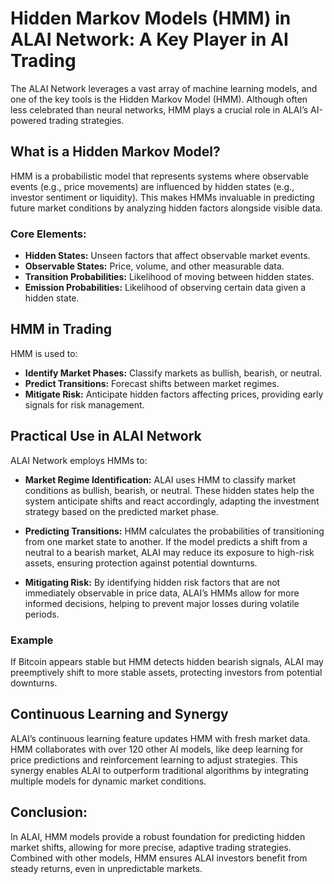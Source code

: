 
# Hidden Markov Models (HMM) in ALAI Network: A Key Player in AI Trading

The ALAI Network leverages a vast array of machine learning models, and one of the key tools is the Hidden Markov Model (HMM). Although often less celebrated than neural networks, HMM plays a crucial role in ALAI’s AI-powered trading strategies.

## What is a Hidden Markov Model?

HMM is a probabilistic model that represents systems where observable events (e.g., price movements) are influenced by hidden states (e.g., investor sentiment or liquidity). This makes HMMs invaluable in predicting future market conditions by analyzing hidden factors alongside visible data.

### Core Elements:
- **Hidden States:** Unseen factors that affect observable market events.
- **Observable States:** Price, volume, and other measurable data.
- **Transition Probabilities:** Likelihood of moving between hidden states.
- **Emission Probabilities:** Likelihood of observing certain data given a hidden state.

## HMM in Trading

HMM is used to:
- **Identify Market Phases:** Classify markets as bullish, bearish, or neutral.
- **Predict Transitions:** Forecast shifts between market regimes.
- **Mitigate Risk:** Anticipate hidden factors affecting prices, providing early signals for risk management.

## Practical Use in ALAI Network

ALAI Network employs HMMs to:

- **Market Regime Identification:** ALAI uses HMM to classify market conditions as bullish, bearish, or neutral. These hidden states help the system anticipate shifts and react accordingly, adapting the investment strategy based on the predicted market phase.
  
- **Predicting Transitions:** HMM calculates the probabilities of transitioning from one market state to another. If the model predicts a shift from a neutral to a bearish market, ALAI may reduce its exposure to high-risk assets, ensuring protection against potential downturns.

- **Mitigating Risk:** By identifying hidden risk factors that are not immediately observable in price data, ALAI’s HMMs allow for more informed decisions, helping to prevent major losses during volatile periods.

### Example

If Bitcoin appears stable but HMM detects hidden bearish signals, ALAI may preemptively shift to more stable assets, protecting investors from potential downturns.

## Continuous Learning and Synergy

ALAI’s continuous learning feature updates HMM with fresh market data. HMM collaborates with over 120 other AI models, like deep learning for price predictions and reinforcement learning to adjust strategies. This synergy enables ALAI to outperform traditional algorithms by integrating multiple models for dynamic market conditions.

## Conclusion:

In ALAI, HMM models provide a robust foundation for predicting hidden market shifts, allowing for more precise, adaptive trading strategies. Combined with other models, HMM ensures ALAI investors benefit from steady returns, even in unpredictable markets.
